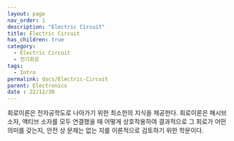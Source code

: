 ```yaml
---
layout: page
nav_order: 1
description: "Electric Circuit"
title: Electric Circuit
has_children: true
category: 
  - Electric Circuit
  - 전기회로
tags: 
  - Intro
permalink: docs/Electric-Circuit
parent: Electronics
date : 22/12/30
---
```


회로이론은 전자공학도로 나아가기 위한 최소한의 지식을 제공한다. 회로이론은 패시브 소자, 액티브 소자를 모두 연결했을 때 어떻게 상호작용하여 결과적으로 그 회로가 어떤 의미를 갖는지, 안전 상 문제는 없는 지를 이론적으로 검토하기 위한 학문이다.
